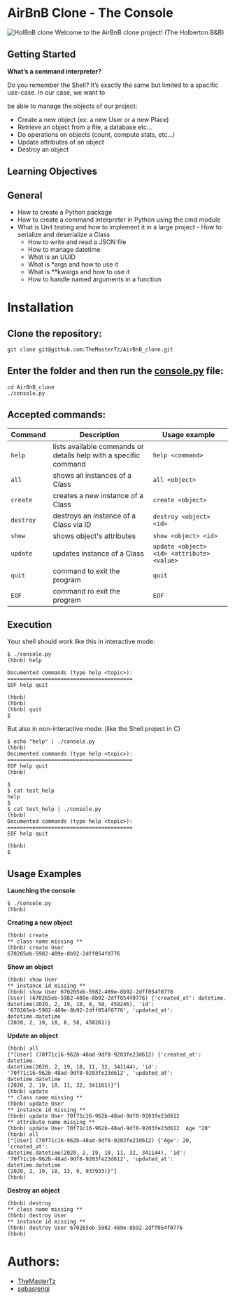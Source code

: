 # AirBnB Clone - The Console


![HolBnB clone](https://github.com/monoprosito/AirBnB_clone/blob/feature/console/hBnB.png?raw=true)
Welcome to the AirBnB clone project! (The Holberton B&B)

## Getting Started

**What’s a command interpreter?**

Do you remember the Shell? It’s exactly the same but limited to a specific use-case. In our case, we want to

be able to manage the objects of our project:

- Create a new object (ex: a new User or a new Place)
- Retrieve an object from a file, a database etc…
- Do operations on objects (count, compute stats, etc…)
- Update attributes of an object
- Destroy an object

## Learning Objectives

## General

 - How to create a Python package
  - How to create a command interpreter in Python using the cmd module
   - What is Unit testing and how to implement it in a large project
    - How to serialize and deserialize a Class
     - How to write and read a JSON file
      - How to manage datetime
       - What is an UUID
        - What is *args and how to use it
	 - What is **kwargs and how to use it
	  - How to handle named arguments in a function

# Installation

## Clone the repository:
```
git clone git@github.com:TheMasterTz/AirBnB_clone.git
```
## Enter the folder and then run the [console.py]() file:
```
cd AirBnB_clone
./console.py
```
## Accepted commands:
| Command   | Description | Usage example |
| --------- | ----------- | ------- |
| `help`      | lists available commands or details help with a specific command | `help <command>` |
| `all`       | shows all instances of a Class | `all <object>` |
| `create`    | creates a new instance of a Class | `create <object>` |
| `destroy`   | destroys an instance of a Class via ID | `destroy <object> <id>` |
| `show` | shows object's attributes | `show <object> <id>` |
| `update`    | updates instance of a Class | `update <object> <id> <attribute> <value>` |
| `quit`      | command to exit the program | `quit` |
| `EOF`       | command ro exit the program | `EOF` |

## Execution

Your shell should work like this in interactive mode:

```
$ ./console.py
(hbnb) help

Documented commands (type help <topic>):
========================================
EOF help quit

(hbnb)
(hbnb)
(hbnb) quit
$
```

But also in non-interactive mode: (like the Shell project in C)

```
$ echo "help" | ./console.py
(hbnb)
Documented commands (type help <topic>):
========================================
EOF help quit
(hbnb)

$
$ cat test_help
help
$
$ cat test_help | ./console.py
(hbnb)
Documented commands (type help <topic>):
========================================
EOF help quit

(hbnb)
$
```

## Usage Examples

**Launching the console**

```
$ ./console.py
(hbnb)
```

**Creating a new object**

```
(hbnb) create
** class name missing **
(hbnb) create User
670265eb-5982-489e-8b92-2dff054f0776
```

**Show an object**

```
(hbnb) show User
** instance id missing **
(hbnb) show User 670265eb-5982-489e-8b92-2dff054f0776
[User] (670265eb-5982-489e-8b92-2dff054f0776) {'created_at': datetime.
datetime(2020, 2, 19, 18, 8, 58, 458246), 'id':
'670265eb-5982-489e-8b92-2dff054f0776', 'updated_at': datetime.datetime
(2020, 2, 19, 18, 8, 58, 458261)}
```

**Update an object**

```
(hbnb) all
["[User] (70f71c16-962b-48ad-9df8-9203fe23d612) {'created_at': datetime.
datetime(2020, 2, 19, 18, 11, 32, 341144), 'id':
'70f71c16-962b-48ad-9df8-9203fe23d612', 'updated_at': datetime.datetime
(2020, 2, 19, 18, 11, 32, 341161)}"]
(hbnb) update
** class name missing **
(hbnb) update User
** instance id missing **
(hbnb) update User 70f71c16-962b-48ad-9df8-9203fe23d612
** attribute name missing **
(hbnb) update User 70f71c16-962b-48ad-9df8-9203fe23d612  Age "20"
(hbnb) all
["[User] (70f71c16-962b-48ad-9df8-9203fe23d612) {'Age': 20, 'created_at':
datetime.datetime(2020, 2, 19, 18, 11, 32, 341144), 'id':
'70f71c16-962b-48ad-9df8-9203fe23d612', 'updated_at': datetime.datetime
(2020, 2, 19, 18, 13, 9, 937933)}"]
(hbnb)
```

**Destroy an object**

```
(hbnb) destroy
** class name missing **
(hbnb) destroy User
** instance id missing **
(hbnb) destroy User 670265eb-5982-489e-8b92-2dff054f0776
(hbnb)
```

# Authors:

- [TheMasterTz](https://github.com/TheMasterTz)
- [sebasrengi](https://github.com/sebasrengi)